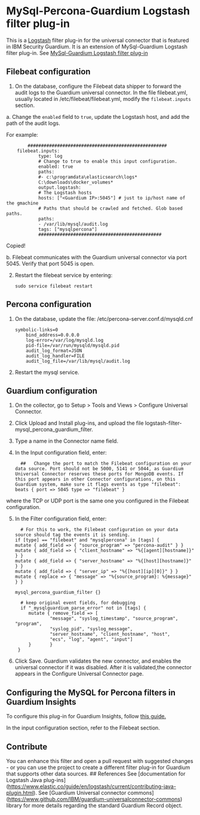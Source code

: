 # MySql-Percona-Guardium Logstash filter plug-in 

This is a [Logstash](https://github.com/elastic/logstash) filter plug-in for the universal connector that is featured in IBM Security Guardium. It is an extension of MySql-Guardium Logstash filter plug-in. See [MySql-Guardium Logstash filter plug-in](https://github.ibm.com/Activity-Insights/universal-connectors/blob/master/filter-plugin/logstash-filter-mysql-guardium/README.md)

## Filebeat configuration


1.  On the database, configure the Filebeat data shipper to forward the audit logs to the Guardium universal connector. In the file filebeat.yml, usually located in /etc/filebeat/filebeat.yml, modify the `filebeat.inputs` section.

  a.  Change the `enabled` field to `true`, update the Logstash host, and add the path of the audit logs. 
  
  For example:
        
            #‌#‌#‌#‌#‌#‌#‌#‌#‌#‌#‌#‌#‌#‌#‌#‌#‌#‌#‌#‌#‌#‌#‌#‌#‌#‌#‌#‌#‌#‌#‌#‌#‌#‌#‌#‌#‌#‌#‌#‌#‌#‌#‌#‌#‌#‌#‌#‌#‌#‌#‌#‌
	    filebeat.inputs:
                type: log
                #‌ Change to true to enable this input configuration.
                enabled: true 
                paths:
                #‌- c:\programdata\elasticsearch\logs*
                C:\downloads\docker_volumes*
                output.logstash:
                #‌ The Logstash hosts
                hosts: ["<Guardium IP>:5045"] #‌ just to ip/host name of the gmachine
                # Paths that should be crawled and fetched. Glob based paths.
                paths: 
                - /var/lib/mysql/audit.log
                tags: ["mysqlpercona"] 
                #‌#‌#‌#‌#‌#‌#‌#‌#‌#‌#‌#‌#‌#‌#‌#‌#‌#‌#‌#‌#‌#‌#‌#‌#‌#‌#‌#‌#‌#‌#‌#‌#‌#‌#‌#‌#‌#‌#‌#‌#‌#‌#‌#‌#‌#
            
        
  Copied!
        
  b. Filebeat communicates with the Guardium universal connector via port 5045. Verify that port 5045 is open.

2.  Restart the filebeat service by entering:
    
        sudo service filebeat restart
    

Percona configuration
---------------------

1.  On the database, update the file: /etc/percona-server.conf.d/mysqld.cnf
    
        symbolic-links=0
            bind_address=0.0.0.0
            log-error=/var/log/mysqld.log
            pid-file=/var/run/mysqld/mysqld.pid
            audit_log_format=JSON
            audit_log_handler=FILE
            audit_log_file=/var/lib/mysql/audit.log
    
2.  Restart the mysql service.

## Guardium configuration
1. On the collector, go to Setup > Tools and Views > Configure Universal Connector.

2. Click Upload and Install plug-ins, and upload the file logstash-filter-mysql_percona_guardium_filter.

3. Type a name in the Connector name field.
4. In the Input configuration field, enter:

         ##   Change the port to match the Filebeat configuration on your data source. Port should not be 5000, 5141 or 5044, as Guardium Universal Connector reserves these ports for MongoDB events. If this port appears in other Connector configurations, on this Guardium system, make sure it flags events as type "filebeat":
       beats { port => 5045 type => "filebeat" } 

where the TCP or UDP port is the same one you configured in the Filebeat configuration.

5. In the Filter configuration field, enter:
       
         # For this to work, the Filebeat configuration on your data source should tag the events it is sending.  
       if [type] == "filebeat" and "mysqlpercona" in [tags] {
       mutate { add_field => { "source_program" => "percona-audit" } }
       mutate { add_field => { "client_hostname" => "%{[agent][hostname]}" } }
       mutate { add_field => { "server_hostname" => "%{[host][hostname]}" } }
       mutate { add_field => { "server_ip" => "%{[host][ip][0]}" } }
       mutate { replace => { "message" => "%{source_program}: %{message}" } }

	   mysql_percona_guardium_filter {}
	
   	     # keep original event fields, for debugging
   	     if "_mysqlguardium_parse_error" not in [tags] {
			mutate { remove_field => [
					"message", "syslog_timestamp", "source_program", "program",
					"syslog_pid", "syslog_message",
					"server_hostname", "client_hostname", "host",
					"ecs", "log", "agent", "input"]
			}   	}
        }

6. Click Save. Guardium validates the new connector, and enables the universal connector if it was disabled. After it is validated,the connector appears in the Configure Universal Connector page.

## Configuring the MySQL for Percona filters in Guardium Insights

To configure this plug-in for Guardium Insights, follow [this guide.](https://github.com/RefaelAdi/universal-connectors/blob/INS-18044/docs/UC_Configuration_GI.md#Configuring_Filebeat_to_forward_audit_logs_to_Guardium)

In the input configuration section, refer to the Filebeat section.


 ## Contribute
  You can enhance this filter and open a pull request with suggested changes - or you can use the project to create a different filter plug-in for Guardium that supports other data sources. ## References See \[documentation for Logstash Java plug-ins\](https://www.elastic.co/guide/en/logstash/current/contributing-java-plugin.html). See \[Guardium Universal connector commons\](https://www.github.com/IBM/guardium-universalconnector-commons) library for more details regarding the standard Guardium Record object.
